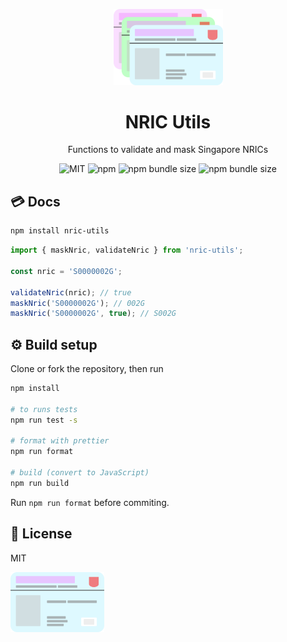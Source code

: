 <p align="center">
  <img src="https://raw.githubusercontent.com/ninest/nric-utils/master/assets/nric-multiple.svg" alt="IC Cards including the ugly green SAF one" width="175" >
</p>
<h1 align="center">NRIC Utils</h1>
<p align="center">Functions to validate and mask Singapore NRICs</p>
<p align="center">
  <img src="https://img.shields.io/github/license/ninest/nric-utils?style=flat-square" alt="MIT" />

  <img alt="npm" src="https://img.shields.io/npm/v/nric-utils?style=flat-square">

  <img alt="npm bundle size" src="https://img.shields.io/bundlephobia/min/nric-utils?style=flat-square">

  <img alt="npm bundle size" src="https://img.shields.io/bundlephobia/minzip/nric-utils?style=flat-square">
</p>

## 💳 Docs

```bash
npm install nric-utils
```

```js
import { maskNric, validateNric } from 'nric-utils';

const nric = 'S0000002G';

validateNric(nric); // true
maskNric('S0000002G'); // 002G
maskNric('S0000002G', true); // S002G
```

## ⚙️ Build setup

Clone or fork the repository, then run

```bash
npm install

# to runs tests
npm run test -s

# format with prettier
npm run format

# build (convert to JavaScript)
npm run build
```

Run `npm run format` before commiting.

## 📜 License

MIT


<img src="https://raw.githubusercontent.com/ninest/nric-utils/master/assets/nric.svg" alt="Blue IC Card" width="150" >